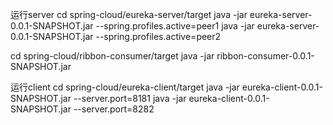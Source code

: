 运行server
cd spring-cloud/eureka-server/target
java -jar eureka-server-0.0.1-SNAPSHOT.jar --spring.profiles.active=peer1
java -jar eureka-server-0.0.1-SNAPSHOT.jar --spring.profiles.active=peer2


cd spring-cloud/ribbon-consumer/target 
java -jar ribbon-consumer-0.0.1-SNAPSHOT.jar 

运行client
cd spring-cloud/eureka-client/target
java -jar eureka-client-0.0.1-SNAPSHOT.jar --server.port=8181
java -jar eureka-client-0.0.1-SNAPSHOT.jar --server.port=8282
